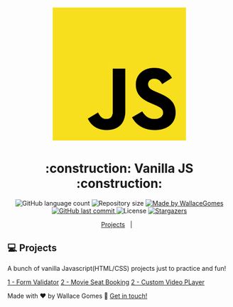 <!-- Gera uma imagem no centro do readme, dê preferência para usar SVG  -->
<h1 align="center">
    <img alt="logoJS" title="#logoJS" src=".github/js_logo.svg" width="300px"/>
</h1>

<h1 align="center"> 
	:construction: Vanilla JS :construction:
</h1>

<p align="center">
  <!-- Mostra um botão que tem uma contagem de quantos tipos diferentes de linguagens são utilizadas nesse repositório -->
  <img alt="GitHub language count" src="https://img.shields.io/github/languages/count/WallaceGomes/vanilla-javascript?color=%2304D361">
  <!-- Tamanho do repositório -->
  <img alt="Repository size" src="https://img.shields.io/github/repo-size/WallaceGomes/vanilla-javascript">
	<!-- Link para o linkedin -->
  <a href="https://www.linkedin.com/in/wallace-cardoso-gomes/">
    <img alt="Made by WallaceGomes" src="https://img.shields.io/badge/made%20by-WallaceGomes-%2304D361">
  </a>
  <!-- Ultimo commit -->
  <a href="https://github.com/WallaceGomes/vanilla-javascript/commits/master">
    <img alt="GitHub last commit" src="https://img.shields.io/github/last-commit/WallaceGomes/vanilla-javascript">
  </a>
  <!-- Licensa -->
  <img alt="License" src="https://img.shields.io/badge/license-MIT-brightgreen">
  <!-- Quantas estrelas o repositório recebeu -->
   <a href="https://github.com/WallaceGomes/vanilla-javascript/stargazers">
    <img alt="Stargazers" src="https://img.shields.io/github/stars/WallaceGomes/vanilla-javascript?style=social">
  </a>
</p>

<p align="center">
  <a href="#-project">Projects</a>&nbsp;&nbsp;&nbsp;|&nbsp;&nbsp;&nbsp;
</p>

## 💻 Projects

A bunch of vanilla Javascript(HTML/CSS) projects just to practice and fun!

[1 - Form Validator](https://github.com/WallaceGomes/vanilla-javascript/tree/master/FormValidador)
[2 - Movie Seat Booking](https://github.com/WallaceGomes/vanilla-javascript/tree/master/MovieSeatBooking)
[2 - Custom Video PLayer](https://github.com/WallaceGomes/vanilla-javascript/tree/master/CustomVideoPlayer)

Made with ♥ by Wallace Gomes :wave: [Get in touch!](https://www.linkedin.com/in/wallace-cardoso-gomes/)

[nodejs]: https://nodejs.org/
[typescript]: https://www.typescriptlang.org/
[expo]: https://expo.io/
[reactjs]: https://reactjs.org
[rn]: https://facebook.github.io/react-native/
